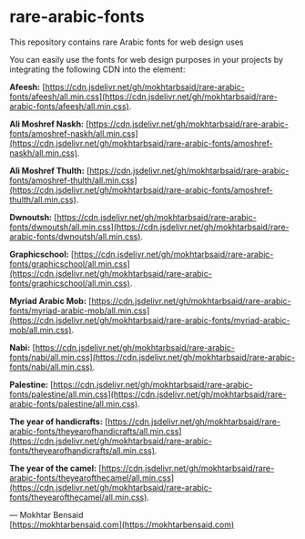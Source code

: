 # rare-arabic-fonts
This repository contains rare Arabic fonts for web design uses

You can easily use the fonts for web design purposes in your projects by integrating the following CDN into the <head> element:

<strong>Afeesh:</strong> [https://cdn.jsdelivr.net/gh/mokhtarbsaid/rare-arabic-fonts/afeesh/all.min.css](https://cdn.jsdelivr.net/gh/mokhtarbsaid/rare-arabic-fonts/afeesh/all.min.css).

<strong>Ali Moshref Naskh:</strong> [https://cdn.jsdelivr.net/gh/mokhtarbsaid/rare-arabic-fonts/amoshref-naskh/all.min.css](https://cdn.jsdelivr.net/gh/mokhtarbsaid/rare-arabic-fonts/amoshref-naskh/all.min.css).

<strong>Ali Moshref Thulth:</strong> [https://cdn.jsdelivr.net/gh/mokhtarbsaid/rare-arabic-fonts/amoshref-thulth/all.min.css](https://cdn.jsdelivr.net/gh/mokhtarbsaid/rare-arabic-fonts/amoshref-thulth/all.min.css).

<strong>Dwnoutsh:</strong> [https://cdn.jsdelivr.net/gh/mokhtarbsaid/rare-arabic-fonts/dwnoutsh/all.min.css](https://cdn.jsdelivr.net/gh/mokhtarbsaid/rare-arabic-fonts/dwnoutsh/all.min.css).

<strong>Graphicschool:</strong> [https://cdn.jsdelivr.net/gh/mokhtarbsaid/rare-arabic-fonts/graphicschool/all.min.css](https://cdn.jsdelivr.net/gh/mokhtarbsaid/rare-arabic-fonts/graphicschool/all.min.css).

<strong>Myriad Arabic Mob:</strong> [https://cdn.jsdelivr.net/gh/mokhtarbsaid/rare-arabic-fonts/myriad-arabic-mob/all.min.css](https://cdn.jsdelivr.net/gh/mokhtarbsaid/rare-arabic-fonts/myriad-arabic-mob/all.min.css).

<strong>Nabi:</strong> [https://cdn.jsdelivr.net/gh/mokhtarbsaid/rare-arabic-fonts/nabi/all.min.css](https://cdn.jsdelivr.net/gh/mokhtarbsaid/rare-arabic-fonts/nabi/all.min.css).

<strong>Palestine:</strong> [https://cdn.jsdelivr.net/gh/mokhtarbsaid/rare-arabic-fonts/palestine/all.min.css](https://cdn.jsdelivr.net/gh/mokhtarbsaid/rare-arabic-fonts/palestine/all.min.css).

<strong>The year of handicrafts:</strong> [https://cdn.jsdelivr.net/gh/mokhtarbsaid/rare-arabic-fonts/theyearofhandicrafts/all.min.css](https://cdn.jsdelivr.net/gh/mokhtarbsaid/rare-arabic-fonts/theyearofhandicrafts/all.min.css).

<strong>The year of the camel:</strong> [https://cdn.jsdelivr.net/gh/mokhtarbsaid/rare-arabic-fonts/theyearofthecamel/all.min.css](https://cdn.jsdelivr.net/gh/mokhtarbsaid/rare-arabic-fonts/theyearofthecamel/all.min.css).


— Mokhtar Bensaid  
[https://mokhtarbensaid.com](https://mokhtarbensaid.com)

